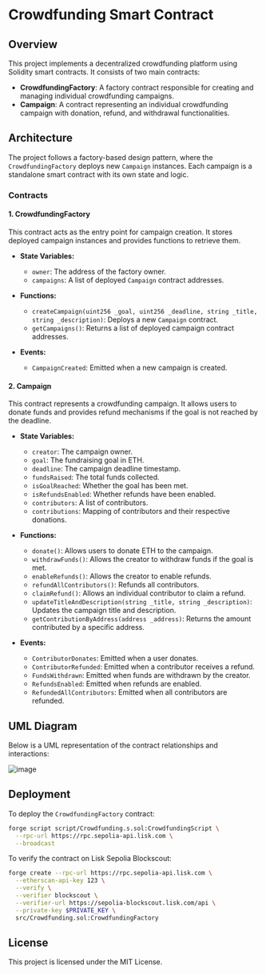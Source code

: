 # Crowdfunding Smart Contract

## Overview
This project implements a decentralized crowdfunding platform using Solidity smart contracts. It consists of two main contracts:
- **CrowdfundingFactory**: A factory contract responsible for creating and managing individual crowdfunding campaigns.
- **Campaign**: A contract representing an individual crowdfunding campaign with donation, refund, and withdrawal functionalities.

## Architecture
The project follows a factory-based design pattern, where the `CrowdfundingFactory` deploys new `Campaign` instances. Each campaign is a standalone smart contract with its own state and logic.

### Contracts

#### 1. CrowdfundingFactory
This contract acts as the entry point for campaign creation. It stores deployed campaign instances and provides functions to retrieve them.

- **State Variables:**
  - `owner`: The address of the factory owner.
  - `campaigns`: A list of deployed `Campaign` contract addresses.

- **Functions:**
  - `createCampaign(uint256 _goal, uint256 _deadline, string _title, string _description)`: Deploys a new `Campaign` contract.
  - `getCampaigns()`: Returns a list of deployed campaign contract addresses.

- **Events:**
  - `CampaignCreated`: Emitted when a new campaign is created.

#### 2. Campaign
This contract represents a crowdfunding campaign. It allows users to donate funds and provides refund mechanisms if the goal is not reached by the deadline.

- **State Variables:**
  - `creator`: The campaign owner.
  - `goal`: The fundraising goal in ETH.
  - `deadline`: The campaign deadline timestamp.
  - `fundsRaised`: The total funds collected.
  - `isGoalReached`: Whether the goal has been met.
  - `isRefundsEnabled`: Whether refunds have been enabled.
  - `contributors`: A list of contributors.
  - `contributions`: Mapping of contributors and their respective donations.

- **Functions:**
  - `donate()`: Allows users to donate ETH to the campaign.
  - `withdrawFunds()`: Allows the creator to withdraw funds if the goal is met.
  - `enableRefunds()`: Allows the creator to enable refunds.
  - `refundAllContributors()`: Refunds all contributors.
  - `claimRefund()`: Allows an individual contributor to claim a refund.
  - `updateTitleAndDescription(string _title, string _description)`: Updates the campaign title and description.
  - `getContributionByAddress(address _address)`: Returns the amount contributed by a specific address.

- **Events:**
  - `ContributorDonates`: Emitted when a user donates.
  - `ContributorRefunded`: Emitted when a contributor receives a refund.
  - `FundsWithdrawn`: Emitted when funds are withdrawn by the creator.
  - `RefundsEnabled`: Emitted when refunds are enabled.
  - `RefundedAllContributors`: Emitted when all contributors are refunded.

## UML Diagram
Below is a UML representation of the contract relationships and interactions:

![image](https://github.com/user-attachments/assets/b92629e4-d726-430d-87f2-a7666411d32e)


## Deployment

To deploy the `CrowdfundingFactory` contract:
```sh
forge script script/Crowdfunding.s.sol:CrowdfundingScript \
  --rpc-url https://rpc.sepolia-api.lisk.com \
  --broadcast
```

To verify the contract on Lisk Sepolia Blockscout:
```sh
forge create --rpc-url https://rpc.sepolia-api.lisk.com \
  --etherscan-api-key 123 \
  --verify \
  --verifier blockscout \
  --verifier-url https://sepolia-blockscout.lisk.com/api \
  --private-key $PRIVATE_KEY \
  src/Crowdfunding.sol:CrowdfundingFactory
```

## License
This project is licensed under the MIT License.


